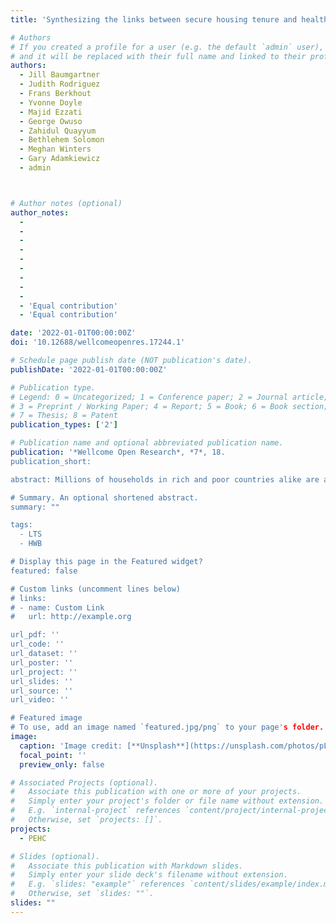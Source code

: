 ```yaml
---
title: 'Synthesizing the links between secure housing tenure and health for more equitable cities'

# Authors
# If you created a profile for a user (e.g. the default `admin` user), write the username (folder name) here
# and it will be replaced with their full name and linked to their profile.
authors:
  - Jill Baumgartner
  - Judith Rodriguez
  - Frans Berkhout
  - Yvonne Doyle
  - Majid Ezzati
  - George Owuso
  - Zahidul Quayyum
  - Bethlehem Solomon
  - Meghan Winters
  - Gary Adamkiewicz
  - admin



# Author notes (optional)
author_notes:
  - 
  -
  -
  -
  -
  -
  -
  -
  -
  - 'Equal contribution'
  - 'Equal contribution'

date: '2022-01-01T00:00:00Z'
doi: '10.12688/wellcomeopenres.17244.1'

# Schedule page publish date (NOT publication's date).
publishDate: '2022-01-01T00:00:00Z'

# Publication type.
# Legend: 0 = Uncategorized; 1 = Conference paper; 2 = Journal article;
# 3 = Preprint / Working Paper; 4 = Report; 5 = Book; 6 = Book section;
# 7 = Thesis; 8 = Patent
publication_types: ['2']

# Publication name and optional abbreviated publication name.
publication: '*Wellcome Open Research*, *7*, 18.
publication_short: 

abstract: Millions of households in rich and poor countries alike are at risk of being unwilfully displaced from their homes or the land on which they live (i.e., lack secure tenure), and the urban poor are most vulnerable. Improving housing tenure security may be an intervention to improve housing and environmental conditions and reduce urban health inequalities. Building on stakeholder workshops and a narrative review of the literature, we developed a conceptual model that infers the mechanisms through which more secure housing tenure can improve housing, environmental quality, and health. Empirical studies show that more secure urban housing tenure can boost economic mobility, improve housing and environmental conditions including reduced exposure to pollution, create safer and more resourced communities, and improve physical and mental health. These links are shared across tenure renters and owners and different economic settings. Broader support is needed for context-appropriate policies and actions to improve tenure security as a catalyst for cultivating healthier homes and neighbourhoods and reducing urban health inequalities in cities.

# Summary. An optional shortened abstract.
summary: ""

tags: 
  - LTS
  - HWB

# Display this page in the Featured widget?
featured: false

# Custom links (uncomment lines below)
# links:
# - name: Custom Link
#   url: http://example.org

url_pdf: ''
url_code: ''
url_dataset: ''
url_poster: ''
url_project: ''
url_slides: ''
url_source: ''
url_video: ''

# Featured image
# To use, add an image named `featured.jpg/png` to your page's folder.
image:
  caption: 'Image credit: [**Unsplash**](https://unsplash.com/photos/pLCdAaMFLTE)'
  focal_point: ''
  preview_only: false

# Associated Projects (optional).
#   Associate this publication with one or more of your projects.
#   Simply enter your project's folder or file name without extension.
#   E.g. `internal-project` references `content/project/internal-project/index.md`.
#   Otherwise, set `projects: []`.
projects:
  - PEHC

# Slides (optional).
#   Associate this publication with Markdown slides.
#   Simply enter your slide deck's filename without extension.
#   E.g. `slides: "example"` references `content/slides/example/index.md`.
#   Otherwise, set `slides: ""`.
slides: ""
---
```


